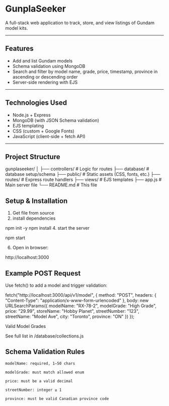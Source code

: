 # GunplaSeeker
A full-stack web application to track, store, and view listings of Gundam model kits.

---

## Features

- Add and list Gundam models
- Schema validation using MongoDB
- Search and filter by model name, grade, price, timestamp, province in ascending or descending order
- Server-side rendering with EJS
  
---

## Technologies Used

- Node.js + Express
- MongoDB (with JSON Schema validation)
- EJS templating
- CSS (custom + Google Fonts)
- JavaScript (client-side + fetch API)

---

## Project Structure

gunplaseeker/
│
├── controllers/ # Logic for routes
├── database/ # database setup/schema
├── public/ # Static assets (CSS, fonts, etc.)
├── routes/ # Express route handlers
├── views/ # EJS templates
├── app.js # Main server file
└── README.md # This file

## Setup & Installation

1. Get file from source
2. install dependencies
   
  npm init -y
  npm install
4. start the server

  npm start
  
6. Open in browser:

  http://localhost:3000

## Example POST Request

Use fetch() to add a model and trigger validation:

fetch("http://localhost:3000/api/v1/model", {
  method: "POST",
  headers: {
    "Content-Type": "application/x-www-form-urlencoded"
  },
  body: new URLSearchParams({
    modelName: "RX-78-2",
    modelGrade: "High Grade",
    price: "29.99",
    storeName: "Hobby Planet",
    streetNumber: "123",
    streetName: "Model Ave",
    city: "Toronto",
    province: "ON"
  })
});

Valid Model Grades

See full list in /database/collections.js

## Schema Validation Rules

    modelName: required, 1–50 chars
    
    modelGrade: must match allowed enum
    
    price: must be a valid decimal
    
    streetNumber: integer ≥ 1
    
    province: must be valid Canadian province code
